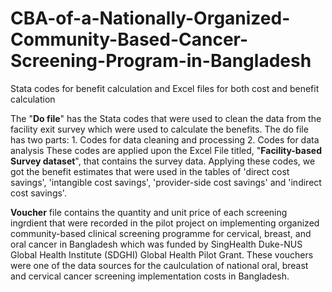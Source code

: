 # CBA-of-a-Nationally-Organized-Community-Based-Cancer-Screening-Program-in-Bangladesh
Stata codes for benefit calculation and Excel files for both cost and benefit calculation

The "**Do file**" has the Stata codes that were used to clean the data from the facility exit survey which were used to calculate the benefits. 
The do file has two parts: 1. Codes for data cleaning and processing 2. Codes for data analysis
These codes are applied upon the Excel File titled, "**Facility-based Survey dataset**", that contains the survey data.
Applying these codes, we got the benefit estimates that were used in the tables of 'direct cost savings', 'intangible cost savings', 'provider-side cost savings' and 'indirect cost savings'.

**Voucher** file contains the quantity and unit price of each screening ingrdient that were recorded in the pilot project on implementing organized community-based clinical screening programme for cervical, breast, and oral cancer in Bangladesh which was funded by SingHealth Duke-NUS Global Health Institute (SDGHI) Global Health Pilot Grant. These vouchers were one of the data sources for the caulculation of national oral, breast and cervical cancer screening implementation costs in Bangladesh.
